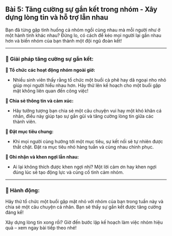 ## Bài 5: Tăng cường sự gắn kết trong nhóm - Xây dựng lòng tin và hỗ trợ lẫn nhau

Bạn đã từng gặp tình huống cả nhóm ngồi cùng nhau mà mỗi người như ở một hành tinh khác nhau? Đừng lo, có cách để kéo mọi người lại gần nhau hơn và biến nhóm của bạn thành một đội ngũ đoàn kết!

---

### 📌 Giải pháp tăng cường sự gắn kết:

**🔹 Tổ chức các hoạt động nhóm ngoài giờ:**
- Nhiều sinh viên thấy rằng tổ chức một buổi cà phê hay dã ngoại nho nhỏ giúp mọi người hiểu nhau hơn. Hãy thử lên kế hoạch cho một buổi gặp mặt không liên quan đến công việc!

**🔹 Chia sẻ thông tin và cảm xúc:**
- Hãy tưởng tượng bạn chia sẻ một câu chuyện vui hay một khó khăn cá nhân, điều này giúp tạo sự gần gũi và tăng cường lòng tin giữa các thành viên.

**🔹 Đặt mục tiêu chung:**
- Khi mọi người cùng hướng tới một mục tiêu, sự kết nối sẽ tự nhiên được thắt chặt. Đặt ra mục tiêu nhỏ hàng tuần và cùng nhau chinh phục.

**🔹 Ghi nhận và khen ngợi lẫn nhau:**
- Ai lại không thích được khen ngợi nhỉ? Một lời cảm ơn hay khen ngợi đúng lúc sẽ tạo động lực và củng cố tình cảm nhóm.

---

### 🚀 Hành động:

Hãy thử tổ chức một buổi gặp mặt nhỏ với nhóm của bạn trong tuần này và chia sẻ một câu chuyện cá nhân. Bạn sẽ thấy sự gắn kết được tăng cường đáng kể!

Xây dựng lòng tin xong rồi? Giờ đến bước lập kế hoạch làm việc nhóm hiệu quả – xem ngay bài tiếp theo nhé!